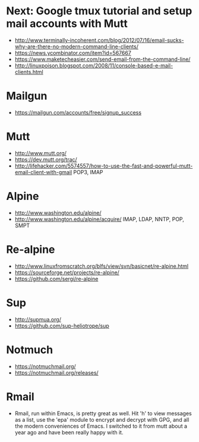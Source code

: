 # Next: Google tmux tutorial and setup mail accounts with Mutt
- http://www.terminally-incoherent.com/blog/2012/07/16/email-sucks-why-are-there-no-modern-command-line-clients/
- https://news.ycombinator.com/item?id=567667
- https://www.maketecheasier.com/send-email-from-the-command-line/
- http://linuxpoison.blogspot.com/2008/11/console-based-e-mail-clients.html

# Mailgun
- https://mailgun.com/accounts/free/signup_success

# Mutt
- http://www.mutt.org/
- https://dev.mutt.org/trac/
- http://lifehacker.com/5574557/how-to-use-the-fast-and-powerful-mutt-email-client-with-gmail
POP3, IMAP

# Alpine
- http://www.washington.edu/alpine/
- http://www.washington.edu/alpine/acquire/
IMAP, LDAP, NNTP, POP, SMPT

# Re-alpine
- http://www.linuxfromscratch.org/blfs/view/svn/basicnet/re-alpine.html
- https://sourceforge.net/projects/re-alpine/
- https://github.com/sergi/re-alpine

# Sup
- http://supmua.org/
- https://github.com/sup-heliotrope/sup

# Notmuch
- https://notmuchmail.org/
- https://notmuchmail.org/releases/

# Rmail
- Rmail, run within Emacs, is pretty great as well. Hit 'h' to view messages as a list, use the 'epa' module to encrypt and decrypt with GPG, and all the modern conveniences of Emacs. I switched to it from mutt about a year ago and have been really happy with it.
